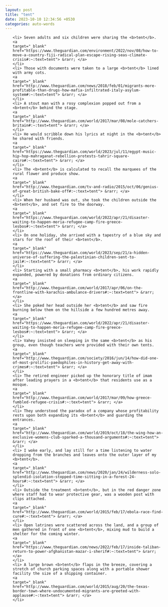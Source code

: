 ```yaml
---
layout: post
title: "tent"
date: 2023-10-10 12:34:56 +0530
categories: auto-words
---
```

<ol>

    <li> Seven adults and six children were sharing the <b>tent</b>.
    <a 
    target="_blank" 
    href="https://www.theguardian.com/environment/2022/nov/08/how-to-move-a-country-fiji-radical-plan-escape-rising-seas-climate-crisis#:~:text=tent"> &rarr; </a>
    </li>
    <li> Those with documents were taken to a large <b>tent</b> lined with army cots.
    <a 
    target="_blank" 
    href="http://www.theguardian.com/news/2018/feb/01/migrants-more-profitable-than-drugs-how-mafia-infiltrated-italy-asylum-system#:~:text=tent"> &rarr; </a>
    </li>
    <li> A stout man with a rosy complexion popped out from a <b>tent</b> behind the stage.
    <a 
    target="_blank" 
    href="http://www.theguardian.com/world/2017/mar/08/mole-catchers-britain#:~:text=tent"> &rarr; </a>
    </li>
    <li> He would scribble down his lyrics at night in the <b>tent</b> he shared with friends.
    <a 
    target="_blank" 
    href="https://www.theguardian.com/world/2023/jul/11/egypt-music-hip-hop-mahraganat-rebellion-protests-tahrir-square-cairo#:~:text=tent"> &rarr; </a>
    </li>
    <li> The <b>tent</b> is calculated to recall the marquees of the rural flower and produce show.
    <a 
    target="_blank" 
    href="http://www.theguardian.com/tv-and-radio/2015/oct/06/genius-of-great-british-bake-off#:~:text=tent"> &rarr; </a>
    </li>
    <li> When her husband was out, she took the children outside the <b>tent</b>, and set fire to the doorway.
    <a 
    target="_blank" 
    href="https://www.theguardian.com/world/2022/apr/21/disaster-waiting-to-happen-moria-refugee-camp-fire-greece-lesbos#:~:text=tent"> &rarr; </a>
    </li>
    <li> On one holiday, she arrived with a tapestry of a blue sky and stars for the roof of their <b>tent</b>.
    <a 
    target="_blank" 
    href="https://www.theguardian.com/world/2023/sep/21/a-hidden-universe-of-suffering-the-palestinian-children-sent-to-jail#:~:text=tent"> &rarr; </a>
    </li>
    <li> Starting with a small pharmacy <b>tent</b>, his work rapidly expanded, powered by donations from ordinary citizens.
    <a 
    target="_blank" 
    href="http://www.theguardian.com/world/2017/apr/06/on-the-frontline-with-karachis-ambulance-drivers#:~:text=tent"> &rarr; </a>
    </li>
    <li> She poked her head outside her <b>tent</b> and saw fire burning below them on the hillside a few hundred metres away.
    <a 
    target="_blank" 
    href="https://www.theguardian.com/world/2022/apr/21/disaster-waiting-to-happen-moria-refugee-camp-fire-greece-lesbos#:~:text=tent"> &rarr; </a>
    </li>
    <li> Vahey insisted on sleeping in the same <b>tent</b> as his group, even though teachers were provided with their own tents.
    <a 
    target="_blank" 
    href="http://www.theguardian.com/society/2016/jun/14/how-did-one-of-most-prolific-paedophiles-in-history-get-away-with-crimes#:~:text=tent"> &rarr; </a>
    </li>
    <li> The retired engineer picked up the honorary title of imam after leading prayers in a <b>tent</b> that residents use as a mosque.
    <a 
    target="_blank" 
    href="http://www.theguardian.com/world/2017/mar/09/how-greece-fumbled-refugee-crisis#:~:text=tent"> &rarr; </a>
    </li>
    <li> They understood the paradox of a company whose profitability rests upon both expanding its <b>tent</b> and guarding the entrances.
    <a 
    target="_blank" 
    href="http://www.theguardian.com/world/2019/oct/18/the-wing-how-an-exclusive-womens-club-sparked-a-thousand-arguments#:~:text=tent"> &rarr; </a>
    </li>
    <li> I woke early, and lay still for a time listening to water dropping from the branches and leaves onto the outer layer of my <b>tent</b>.
    <a 
    target="_blank" 
    href="http://www.theguardian.com/news/2020/jan/24/wilderness-solo-splendid-isolation-stopped-time-sitting-in-a-forest-24-hours#:~:text=tent"> &rarr; </a>
    </li>
    <li> Outside the treatment <b>tent</b>, but in the red danger zone where staff had to wear protective gear, was a wooden post with clips attached.
    <a 
    target="_blank" 
    href="http://www.theguardian.com/world/2015/feb/17/ebola-race-find-cure#:~:text=tent"> &rarr; </a>
    </li>
    <li> Open latrines were scattered across the land, and a group of men gathered in front of one <b>tent</b>, mixing mud to build a shelter for the coming winter.
    <a 
    target="_blank" 
    href="https://www.theguardian.com/news/2022/feb/17/inside-taliban-return-to-power-afghanistan-mazar-i-sherif#:~:text=tent"> &rarr; </a>
    </li>
    <li> A large brown <b>tent</b> flaps in the breeze, covering a stretch of church parking spaces along with a portable shower facility the size of a shipping container.
    <a 
    target="_blank" 
    href="http://www.theguardian.com/world/2015/aug/20/the-texas-border-town-where-undocumented-migrants-are-greeted-with-applause#:~:text=tent"> &rarr; </a>
    </li>